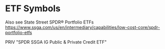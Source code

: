 # ETF Symbols
Also see State Street SPDR® Portfolio ETFs https://www.ssga.com/us/en/intermediary/capabilities/low-cost-core/spdr-portfolio-etfs

PRIV "SPDR SSGA IG Public & Private Credit ETF"
